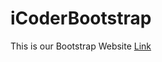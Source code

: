 # iCoderBootstrap
This is our Bootstrap Website
<a href="https://deepak-6154.github.io/iCoderBootstrap/" >Link</a>

